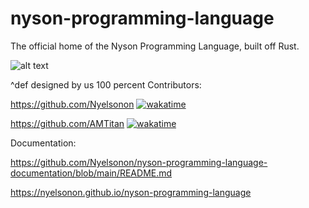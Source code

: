 # nyson-programming-language
The official home of the Nyson Programming Language, built off Rust.

![alt text](https://cdn.discordapp.com/attachments/637340882219302912/860181767591952394/9cbd0464fa234a9b9f25e3151a5b2d6a.png)

^def designed by us 100 percent
Contributors:

https://github.com/Nyelsonon [![wakatime](https://wakatime.com/badge/github/Nyelsonon/nyson-programming-language.svg)](https://wakatime.com/badge/github/Nyelsonon/nyson-programming-language)

https://github.com/AMTitan [![wakatime](https://wakatime.com/badge/github/AMTitan/nyson-programming-language.svg)](https://wakatime.com/badge/github/AMTitan/nyson-programming-language)

Documentation:

https://github.com/Nyelsonon/nyson-programming-language-documentation/blob/main/README.md

https://nyelsonon.github.io/nyson-programming-language
